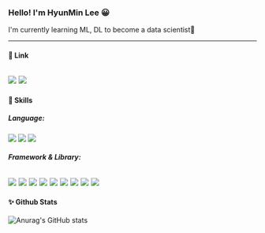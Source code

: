 ### Hello! I'm HyunMin Lee 😀


I'm currently learning ML, DL to become a data scientist🌱
</br>
***


#### 🔗 Link </br>
<a href="https://www.notion.so/Lee-Hyun-Min-s-Notion-369f7567543742028fc187f8841cbc66"><img src="https://img.shields.io/badge/Tech blog-3361CC?style=flat-square&logo=Notion&logoColor=white&link=https://www.notion.so/Lee-Hyun-Min-s-Notion-369f7567543742028fc187f8841cbc66"/></a> 
<a href="mailto:gmlkd2006@gmail.com"><img src="https://img.shields.io/badge/gmlkd2006@gmail.com-EA4335?style=flat-square&logo=Gmail&logoColor=white&link=mailto:gmlkd2006@gmail.com"/></a> 
---


#### 💪 Skills

##### Language: </br>
<img src="https://img.shields.io/badge/Python-3776AB?style=flat-square&logo=PYTHON&logoColor=white"> <img src="https://img.shields.io/badge/JavaScript-F7DF1E?style=flat-square&logo=javascript&logoColor=white"> <img src="https://img.shields.io/badge/C-A8B9CC?style=flat-square&logo=C&logoColor=white">

##### Framework & Library: </br>
<img src="https://img.shields.io/badge/Pytorch-EE4C2C?style=flat-square&logo=PYTORCH&logoColor=white"> <img src="https://img.shields.io/badge/PyTorch Lightning-792EE5?style=flat-square&logo=PYTORCH Lightning&logoColor=white"> <img src="https://img.shields.io/badge/TensorFlow-FF6F00?style=flat-square&logo=tensorflow&logoColor=white"> <img src="https://img.shields.io/badge/Keras-D00000?style=flat-square&logo=keras&logoColor=white"> <img src="https://img.shields.io/badge/Flask-000000?style=flat-square&logo=flask&logoColor=white"> <img src="https://img.shields.io/badge/MySQL-4479A1?style=flat-square&logo=mysql&logoColor=white"> <img src="https://img.shields.io/badge/Amazon EC2-FF9900?style=flat-square&logo=Amazon ec2&logoColor=white"> <img src="https://img.shields.io/badge/pandas-150458?style=flat-square&logo=pandas&logoColor=white"> <img src="https://img.shields.io/badge/NumPy-013243?style=flat-square&logo=NumPy&logoColor=white"> 
---


#### ✨ Github Stats

![Anurag's GitHub stats](https://github-readme-stats.vercel.app/api?username=LEEHM97&show_icons=true&theme=tokyonight)
